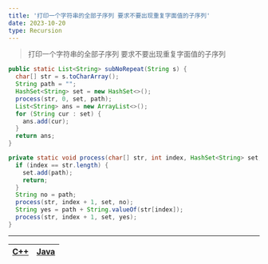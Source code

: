 ```yaml
---
title: '打印一个字符串的全部子序列 要求不要出现重复字面值的子序列'
date: 2023-10-20
type: Recursion
---
```


> 打印一个字符串的全部子序列 要求不要出现重复字面值的子序列

```java
public static List<String> subNoRepeat(String s) {
  char[] str = s.toCharArray();
  String path = "";
  HashSet<String> set = new HashSet<>();
  process(str, 0, set, path);
  List<String> ans = new ArrayList<>();
  for (String cur : set) {
    ans.add(cur);
  }
  return ans;
}

private static void process(char[] str, int index, HashSet<String> set, String path) {
  if (index == str.length) {
    set.add(path);
    return;
  }
  String no = path;
  process(str, index + 1, set, no);
  String yes = path + String.valueOf(str[index]);
  process(str, index + 1, set, yes);
}
```

<hr/>

| [C++](https://github.com/ZhengKe996/DS/blob/main/src/recursion/print_all_sub_squences2.cpp) | [Java](https://github.com/ZhengKe996/DS/blob/main/src/recursion/print_all_sub_squences2.java) |
| :-----------------------------------------------------------------------------------------: | :-------------------------------------------------------------------------------------------: |
